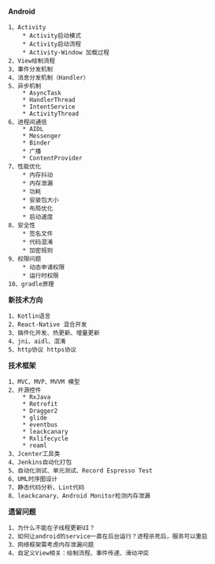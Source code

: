 
**Android** 

	1、Activity
		* Activity启动模式
		* Activity启动流程
		* Activity-Window 加载过程
	2、View绘制流程
	3、事件分发机制
	4、消息分发机制（Handler）
	5、异步机制
		* AsyncTask
		* HandlerThread
		* IntentService
		* ActivityThread
	6、进程间通信
		* AIDL
		* Messenger
		* Binder
		* 广播
		* ContentProvider
	7、性能优化
		* 内存抖动
		* 内存泄漏
		* 功耗
		* 安装包大小
		* 布局优化
		* 启动速度
	8、安全性
		* 签名文件
		* 代码混淆
		* 加密规则
	9、权限问题
		* 动态申请权限
		* 运行时权限
	10、gradle原理
	

**新技术方向**

	1、Kotlin语言
	2、React-Native 混合开发
	3、插件化开发、热更新、增量更新
	4、jni、aidl、混淆
	5、http协议 https协议


**技术框架**

	1、MVC、MVP、MVVM 模型
	2、开源控件
		* RxJava
		* Retrofit
		* Dragger2
		* glide
		* eventbus
		* leackcanary
		* Rxlifecycle
		* reaml
	3、Jcenter工具类
	4、Jenkins自动化打包
	5、自动化测试、单元测试、Record Espresso Test
	6、UML时序图设计
	7、静态代码分析、Lint代码
	8、leackcanary、Android Monitor检测内存泄漏


**遗留问题**

	1、为什么不能在子线程更新UI？
	2、如何让android的service一直在后台运行？进程杀死后，服务可以重启
	3、网络框架需考虑内存泄漏问题
	4、自定义View相关：绘制流程、事件传递、滑动冲突
